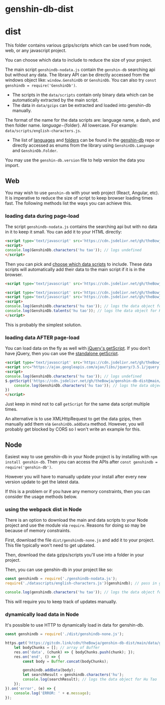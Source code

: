 # genshin-db-dist

# dist

This folder contains various gzips/scripts which can be used from node, web, or any javascript project.

You can choose which data to include to reduce the size of your project.

The main script `genshindb-nodata.js` contain the `genshin-db` searching api but without any data. The library API can be directly accessed from the windows object like: `window.GenshinDb` or `GenshinDb`. You can also try `const genshindb = require('GenshinDb')`.
- The scripts in the `data/scripts` contain only binary data which can be automatically extracted by the main script.
- The data in `data/gzips` can be extracted and loaded into genshin-db manually.

The format of the name for the data scripts are: language name, a dash, and then folder name. ${language}-${folder}. All lowercase. For example: `data/scripts/english-characters.js`.
- The list of [languages](https://github.com/theBowja/genshin-db/blob/main/src/language.js) and [folders](https://github.com/theBowja/genshin-db/blob/main/src/folder.js) can be found in the [genshin-db](https://github.com/theBowja/genshin-db) repo or directly accessed as enums from the library using `GenshinDb.Language` and `GenshinDb.Folder`.

You may use the `genshin-db.version` file to help version the data you import.

## Web

You may wish to use `genshin-db` with your web project (React, Angular, etc). It is imperative to reduce the size of script to keep browser loading times fast. The following methods list the ways you can achieve this.

### loading data during page-load

The script `genshindb-nodata.js` contains the searching api but with no data in it to keep it small. You can add it to your HTML directly:

```html
<script type='text/javascript' src='https://cdn.jsdelivr.net/gh/theBowja/genshin-db-dist@main/genshindb-nodata.js'></script>
<script>
console.log(GenshinDb.characters('hu tao')); // logs undefined
</script>
```

Then you can pick and [choose which data scripts](https://github.com/theBowja/genshin-db/tree/main/dist/data/scripts) to include. These data scripts will automatically add their data to the main script if it is in the browser.

```html
<script type='text/javascript' src='https://cdn.jsdelivr.net/gh/theBowja/genshin-db-dist@main/genshindb-nodata.js'></script>

<script type='text/javascript' src='https://cdn.jsdelivr.net/gh/theBowja/genshin-db-dist@main/data/scripts/english-characters.js'></script>
<script type='text/javascript' src='https://cdn.jsdelivr.net/gh/theBowja/genshin-db-dist@main/data/scripts/english-talents.js'></script>
<script>
console.log(GenshinDb.characters('hu tao')); // logs the data object for Hu Tao
console.log(GenshinDb.talents('hu tao')); // logs the data object for Hu Tao
</script>
```

This is probably the simplest solution.

### loading data AFTER page-load

You can load data on the fly as well with [jQuery's getScript](https://api.jquery.com/jquery.getscript/). If you don't have jQuery, then you can use the [standalone getScript](https://gist.github.com/colingourlay/7209131).

```html
<script type='text/javascript' src='https://cdn.jsdelivr.net/gh/theBowja/genshin-db-dist@main/genshindb-nodata.js'></script>
<script src="https://ajax.googleapis.com/ajax/libs/jquery/3.5.1/jquery.min.js"></script>
<script>
console.log(GenshinDb.characters('hu tao')); // logs undefined
$.getScript('https://cdn.jsdelivr.net/gh/theBowja/genshin-db-dist@main/data/scripts/english-characters.js', () => {
	console.log(GenshinDb.characters('hu tao')); // logs the data object for Hu Tao
})
</script>
```

Just keep in mind not to call `getScript` for the same data script multiple times.

An alternative is to use XMLHttpRequest to get the data gzips, then manually add them via `GenshinDb.addData` method. However, you will probably get blocked by CORS so I won't write an example for this.

## Node

Easiest way to use genshin-db in your Node project is by installing with `npm install genshin-db`. Then you can access the APIs after `const genshindb = require('genshin-db')`.

However you will have to manually update your install after every new version update to get the latest data.

If this is a problem or if you have any memory constraints, then you can consider the usage methods below.

### using the webpack dist in Node

There is an option to download the main and data scripts to your Node project and use the module via `require`. Reasons for doing so may be because of memory constraints.

First, download the file `dist/genshindb-none.js` and add it to your project. This file typically won't need to get updated.

Then, download the data gzips/scripts you'll use into a folder in your project.

Then, you can use genshin-db in your project like so:

```js
const genshindb = require('./genshindb-nodata.js');
require('./datascripts/english-characters.js')(genshindb); // pass in genshindb to auto add the data to genshin-db

console.log(genshindb.characters('hu tao')); // logs the data object for Hu Tao
```

This will require you to keep track of updates manually.

### dynamically load data in Node

It's possible to use HTTP to dynamically load in data for genshin-db.

```js
const genshindb = require('./dist/genshindb-none.js');

https.get('https://gitcdn.link/cdn/theBowja/genshin-db-dist/main/data/gzips/english-characters.min.json.gzip', (res) => {
	let bodyChunks = []; // array of Buffer
	res.on('data', (chunk) => { bodyChunks.push(chunk); });
	res.on('end', () => {
		const body = Buffer.concat(bodyChunks);

		genshindb.addData(body);
		let searchResult = genshindb.characters('hu');
		console.log(searchResult); // logs the data object for Hu Tao
	});
}).on('error', (e) => {
	console.log('ERROR: ' + e.message);
});
```
